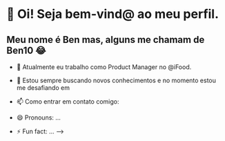 # 👋 Oi! Seja bem-vind@ ao meu perfil. 
## Meu nome é Ben mas, alguns me chamam de Ben10 😂

- 🔭 Atualmente eu trabalho como Product Manager no @iFood.
- 🌱 Estou sempre buscando novos conhecimentos e no momento estou me desafiando em <link rel="stylesheet" href="https://cdn.jsdelivr.net/gh/devicons/devicon@v2.15.1/devicon.min.css">

- 📫 Como entrar em contato comigo: 
- 😄 Pronouns: ...
- ⚡ Fun fact: ...
-->
